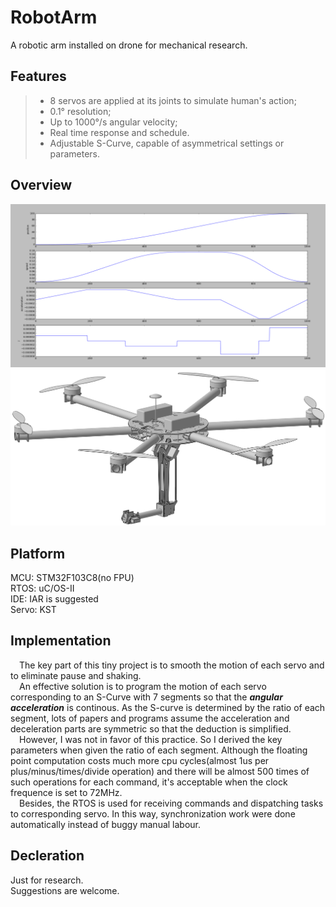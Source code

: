 # RobotArm
A robotic arm installed on drone for mechanical research.  

## Features
> * 8 servos are applied at its joints to simulate human's action;  
> * 0.1&deg; resolution;  
> * Up to 1000&deg;/s angular velocity;  
> * Real time response and schedule.  
> * Adjustable S-Curve, capable of asymmetrical settings or parameters.

## Overview
![S_Curve](https://github.com/cangyu/RobotArm/blob/master/pic/scurve.png)
![Overview](https://github.com/cangyu/RobotArm/blob/master/pic/overview_front_top.png)

## Platform
MCU: STM32F103C8(no FPU)  
RTOS: uC/OS-II  
IDE: IAR is suggested  
Servo: KST  

## Implementation
&emsp;The key part of this tiny project is to smooth the motion of each servo and to eliminate pause and shaking.  
&emsp;An effective solution is to program the motion of each servo corresponding to an S-Curve with 7 segments so that the ___angular acceleration___ is continous. As the S-curve is determined by the ratio of each segment, lots of papers and programs assume the acceleration and deceleration parts are symmetric so that the deduction is simplified.  
&emsp;However, I was not in favor of this practice. So I derived the key parameters when given the ratio of each segment. Although the floating point computation costs much more cpu cycles(almost 1us per plus/minus/times/divide operation) and there will be almost 500 times of such operations for each command, it's acceptable when the clock frequence is set to 72MHz.  
&emsp;Besides, the RTOS is used for receiving commands and dispatching tasks to corresponding servo. In this way, synchronization work were done automatically instead of buggy manual labour. 

## Decleration
Just for research.   
Suggestions are welcome.
